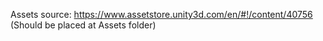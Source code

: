 Assets source: 
https://www.assetstore.unity3d.com/en/#!/content/40756﻿
(Should be placed at Assets folder)

